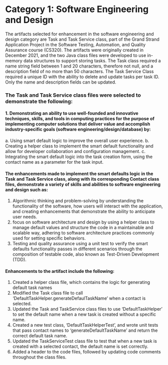 # Category 1: Software Engineering and Design


The artifacts selected for enhancement in the software engineering and design category are Task and Task Service class, part of the Grand Strand Application Project in the Software Testing, Automation, and Quality Assurance course (CS320). The artifacts were originally created in December 2021, and the two Java class files were developed to use in-memory data structures to support storing tasks. The Task class required a name string field between 1 and 20 characters, therefore not null, and a description field of no more than 50 characters. The Task Service Class required a unique ID with the ability to delete and update tasks per task ID. Only the name and description fields can be updated. 



### The Task and Task Service class files were selected to demonstrate the following: 
#### 1.	Demonstrating an ability to use well-founded and innovative techniques, skills, and tools in computing practices for the purpose of implementing computer solutions that deliver value and accomplish industry-specific goals (software engineering/design/database) by:
a.	Using smart default logic to improve the overall user experience.
b.	Creating a helper class to implement the smart default functionality and allow for developer collaboration and configuration management.
c.	Integrating the smart default logic into the task creation form, using the contact name as a parameter for the task input.


#### The enhancements made to implement the smart defaults logic in the Task and Task Service class, along with its corresponding Contact class files, demonstrate a variety of skills and abilities to software engineering and design such as:
1. Algorithmic thinking and problem-solving by understanding the functionality of the software, how users will interact with the application, and creating enhancements that demonstrate the ability to anticipate user needs. 
2. focus on software architecture and design by using a helper class to manage default values and structure the code in a maintainable and scalable way, adhering to software architecture practices commonly used for setting specific behaviors.
3. Testing and quality assurance using a unit test to verify the smart defaults functionality passes in different scenarios through the composition of testable code, also known as Test-Driven Development (TDD).

   
#### Enhancements to the artifact include the following: 
1.	Created a helper class file, which contains the logic for generating default task names
2.	Modified the Task class file to call ‘DefaultTaskHelper.generateDefaulTaskName’ when a contact is selected.
3.	Updated the Task and TaskService class files to use ‘DefaultTaskHelper’ to set the default name when a new task is created without a specific name.
4.	Created a new test class, ‘DefaultTaskHelperTest’, and wrote unit tests that pass contact names to ‘generateDefaultTaskName’ and return the correct default task name.
5.	Updated the TaskServiceTest class file to test that when a new task is created with a selected contact, the default name is set correctly.
6.	Added a header to the code files, followed by updating code comments throughout the class files.

